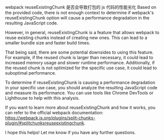 webpack reuseExistingChunk 是否会导致打包的 js 代码的性能劣化
Based on the provided code, there is not enough context to determine if webpack's reuseExistingChunk option will cause a performance degradation in the resulting JavaScript code.

However, in general, reuseExistingChunk is a feature that allows webpack to reuse existing chunks instead of creating new ones. This can lead to a smaller bundle size and faster build times.

That being said, there are some potential downsides to using this feature. For example, if the reused chunk is larger than necessary, it could lead to increased memory usage and slower runtime performance. Additionally, if the reused chunk is not optimized for the specific use case, it could lead to suboptimal performance.

To determine if reuseExistingChunk is causing a performance degradation in your specific use case, you should analyze the resulting JavaScript code and measure its performance. You can use tools like Chrome DevTools or Lighthouse to help with this analysis.

If you want to learn more about reuseExistingChunk and how it works, you can refer to the official webpack documentation: https://webpack.js.org/plugins/split-chunks-plugin/#splitchunksreuseexistingchunk.

I hope this helps! Let me know if you have any further questions.